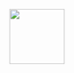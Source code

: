 <div id="header" align="center">
  <img src="https://media.giphy.com/media/xT8qBmLfZXBDPBP29O/giphy.gif" width="100"/>
</div>
